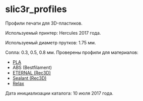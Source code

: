 # slic3r_profiles
Профили печати для 3D-пластиков.

Используемый принтер: Hercules 2017 года.

Используемый диаметр прутков: 1.75 мм.

Сопла: 0.3, 0.5, 0.8 мм.
Проверены профили для материалов: 
- [PLA][PLA_REC3D_BLACK]
- ABS (Bestfilament)
- [ETERNAL (Rec3D)][ETERNAL_REC3D]
- [Sealant (Rec3D)][SEALANT]
- [Relax][RELAX_REC3D]

Дата инициализации каталога: 10 июля 2017 года.

[ETERNAL_REC3D]: https://rec3d.ru/shop/plastik-dlya-3d-printerov/eternal/eternal-plastik-rec-2-85mm-naturalnyj-5kg/
[PLA_REC3D_BLACK]: https://rec3d.ru/shop/plastik-dlya-3d-printerov/pla/pla-plastik-rec-1-75mm-chjornyj/
[SEALANT]: https://rec3d.ru/shop/plastik-dlya-3d-printerov/Easy-Flex/easy-flex-plastik-rec-1-75mm-naturalnyj/
[RELAX_REC3D]: https://rec3d.ru/shop/plastik-dlya-3d-printerov/relax/relax-plastik-rec-1-75mm-chjornyj/